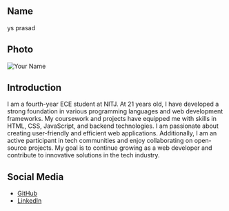 ## Name
ys prasad

## Photo
![Your Name](https://media.licdn.com/dms/image/D5603AQEFIU1m5BpmNg/profile-displayphoto-shrink_400_400/0/1718100044193?e=1723680000&v=beta&t=E3uFxdG_x4Ezl4jFfBkz102RyF5SONDsY7kBwCYedJw)

## Introduction
I am a fourth-year ECE student at NITJ. At 21 years old, I have developed a strong foundation in various programming languages and web development frameworks. My coursework and projects have equipped me with skills in HTML, CSS, JavaScript, and backend technologies. I am passionate about creating user-friendly and efficient web applications. Additionally, I am an active participant in tech communities and enjoy collaborating on open-source projects. My goal is to continue growing as a web developer and contribute to innovative solutions in the tech industry.

## Social Media
- [GitHub](https://github.com/ysprasad)
- [LinkedIn](https://linkedin.com/in/prasad-ys)
